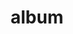 ---
layout: album
resource: facebook
title: "album"
description: "masonry"
active: gallery
header-img: "img/gallery-bg.jpg"
album-title: "my 9th album"
images:
  - image_path: HQT/VayNganCS_n (9)/758355896337003_418435283_758356073003652_2730168616024190197_n.jpg
  - image_path: HQT/VayNganCS_n (9)/758355919670334_418467391_758356066336986_3552601106583729925_n.jpg
  - image_path: HQT/VayNganCS_n (9)/758355946336998_418446720_758356093003650_3019168739055105476_n.jpg
  - image_path: HQT/VayNganCS_n (9)/833347925504466_456975767_899334448905813_9117757291126577608_n.jpg
  - image_path: HQT/VayNganCS_n (9)/833347925504466_469277165_973515578154366_7752429464725212785_n.jpg
  - image_path: HQT/VayNganCS_n (9)/900694485436476_457273958_900694488769809_1803033429369846586_n.jpg
  - image_path: HQT/VayNganCS_n (9)/903331495172775_457655845_903331795172745_4830541765104371211_n.jpg
  - image_path: HQT/VayNganCS_n (9)/954798263359431_465567540_954798700026054_6939023389763437756_n.jpg
  - image_path: HQT/VayNganCS_n (9)/954798280026096_465988098_954798706692720_4356436952684141792_n.jpg
  - image_path: HQT/VayNganCS_n (9)/954798493359408_465979487_954798496692741_8305399919528761316_n.jpg
  - image_path: HQT/VayNganCS_n (9)/976955617810362_469814992_976955954476995_5269383102367417807_n.jpg
  - image_path: HQT/VayNganCS_n (9)/976955654477025_469935627_976955964476994_5753775032197818265_n.jpg
  - image_path: HQT/VayNganCS_n (9)/976955844477006_469782936_976955847810339_7299561097766693453_n.jpg
  - image_path: HQT/VayNganCS_n (9)/976997934472797_469899030_977001364472454_8722855299375119693_n.jpg
  - image_path: HQT/VayNganCS_n (9)/976997957806128_469674337_977001371139120_4036650105701175490_n.jpg
  - image_path: HQT/VayNganCS_n (9)/976997991139458_469584178_977001394472451_7895224538621853151_n.jpg
  - image_path: HQT/VayNganCS_n (9)/988926759946581_471822287_988927079946549_1231828451564773047_n.jpg
  - image_path: HQT/VayNganCS_n (9)/988926843279906_471507473_988927109946546_7725046011363701249_n.jpg
  - image_path: HQT/VayNganCS_n (9)/988926863279904_471248894_988927089946548_2621679969227020586_n.jpg
  - image_path: HQT/VayNganCS_n (9)/988955823277008_471292382_988956963276894_7460687395596692495_n.jpg
  - image_path: HQT/VayNganCS_n (9)/988955983276992_471423940_988955986610325_100578628836027864_n.jpg
  - image_path: HQT/VayNganCS_n (9)/988956036610320_471509167_988956039943653_5803786109648968321_n.jpg
  - image_path: HQT/VayNganCS_n (9)/988965236609400_471821772_988965239942733_975118207681693075_n.jpg
---